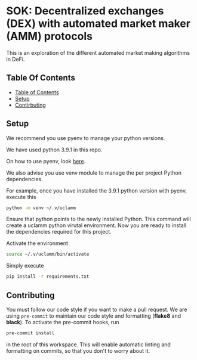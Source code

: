 # SOK: Decentralized exchanges (DEX) with automated market maker (AMM) protocols

This is an exploration of the different automated market making algorithms in DeFi.

## Table Of Contents

- [Table of Contents](#table-of-contents)
- [Setup](#setup)
- [Contirbuting](#contributing)

## Setup

We recommend you use pyenv to manage your python versions.

We have used python 3.9.1 in this repo.

On how to use pyenv, look [here](https://realpython.com/intro-to-pyenv/).

We also advise you use venv module to manage the per project Python dependencies.

For example, once you have installed the 3.9.1 python version with pyenv, execute this

```bash
python -m venv ~/.v/uclamm
```

Ensure that python points to the newly installed Python. This command will create a uclamm python virutal environment. Now you are ready to install the dependencies required for this project.

Activate the environment

```bash
source ~/.v/uclamm/bin/activate
```

Simply execute

```bash
pip install -r requirements.txt
```

## Contributing

You must follow our code style if you want to make a pull request. We are using `pre-commit` to maintain our code style and formatting (**flake8** and **black**). To activate the pre-commit hooks, run

```bash
pre-commit install
```

in the root of this workspace. This will enable automatic linting and formatting on commits, so that you don't to worry about it.